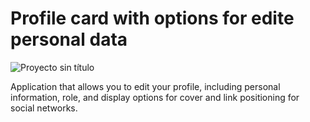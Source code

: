 # Profile card with options for edite personal data

![Proyecto sin título](https://github.com/robmab/Profile_Card/assets/56076087/55fca6a3-97a9-432e-8586-4de9e92e02c2)

Application that allows you to edit your profile, including personal information, role, and display options for cover and link positioning for social networks.
